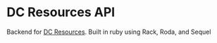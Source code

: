 # DC Resources API

Backend for [DC Resources](http://dc-resources.com). Built in ruby using  Rack, Roda, and Sequel
